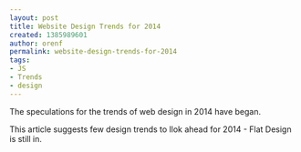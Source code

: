 ```yaml
---
layout: post
title: Website Design Trends for 2014
created: 1385989601
author: orenf
permalink: website-design-trends-for-2014
tags:
- JS
- Trends
- design
---
```

<p>The speculations for the trends of web design in 2014 have began.</p>

<p>This article suggests few design trends to llok ahead for 2014 - Flat Design is still in.</p>
